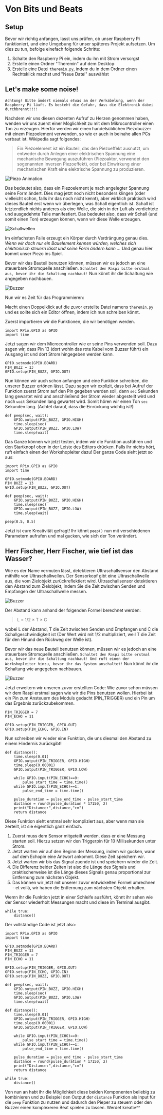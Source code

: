 # Von Bits und Beats

## Setup
Bevor wir richtig anfangen, lasst uns prüfen, ob unser Raspberry Pi funktioniert, und eine Umgebung für unser späteres Projekt aufsetzen. Um dies zu tun, befolge einefach folgende Schritte:
  1. Schalte den Raspberry Pi ein, indem du ihn mit Strom versorgst
  2. Erstelle einen Ordner "Theremin" auf dem Desktop
  3. Erstelle eine Datei `theremin.py`, indem du in dem Ordner einen Rechtsklick machst und "Neue Datei" auswählst

## Let's make some noise!
`Achtung! Bitte ändert niemals etwas an der Verkabelung, wenn der Raspberry Pi läuft. Es besteht die Gefahr, dass die Elektronik dabei durchbrennt!!!!`

Nachdem wir uns diesen dezenten Aufruf zu Herzen genommen haben, wenden wir uns zuerst einer Möglichkeit zu mit dem Mikrocontroller einen Ton zu erzeugen. Hierfür werden wir einen handelsüblichen Piezobuzzer mit einem Piezoelement verwenden, so wie er auch in beinahe allen PCs verbaut ist.
Wikipedia sagt folgendes:
> Ein Piezoelement ist ein Bauteil, das den Piezoeffekt ausnutzt, um entweder durch Anlegen einer elektrischen Spannung eine mechanische Bewegung auszuführen (Piezoaktor, verwendet den sogenannten inversen Piezoeffekt), oder bei Einwirkung einer mechanischen Kraft eine elektrische Spannung zu produzieren. 

![Piezo Animation](https://upload.wikimedia.org/wikipedia/commons/c/c4/SchemaPiezo.gif)

Das bedeutet also, dass ein Piezoelement je nach angelegter Spannung seine Form ändert. Dies mag jetzt noch nicht besonders klingen (oder vielleicht schon, falls ihr das noch nicht kennt), aber wirklich praktisch wird dieses Bauteil erst wenn wir überlegen, was Schall eigentlich ist.
Schall ist letztendlich nichts anderes als eine Welle, die sich in der Luft als verdichtete und ausgedehnte Teile manifestiert. Das bedeutet also, dass wir Schall (und somit einen Ton) erzeugen können, wenn wir diese Welle erzeugen.

![Schallwellen](https://upload.wikimedia.org/wikipedia/commons/8/82/Spherical_pressure_waves.gif)

Im einfachsten Falle erzeugt ein Körper durch Verdrängung genau dies. _Wenn wir doch nur ein Bauelement kennen würden, welches sich elektronisch steuern lässt und seine Form ändern kann ..._ Und genau hier kommt unser Piezo ins Spiel.

Bevor wir das Bauteil benutzen können, müssen wir es jedoch an eine steuerbare Stromquelle anschließen.
`Schaltet den Raspi bitte erstmal aus, bevor ihr die Schaltung nachbaut!`
Nun könnt ihr die Schaltung wie angegeben nachbauen.

![Buzzer](https://raw.githubusercontent.com/wittenator/girlsday19/master/pics/buzzer.png)

Nun wir es Zeit für das Programmieren:

Macht einen Doppelklick auf die zuvor erstellte Datei namens `theremin.py` und es sollte sich ein Editor öffnen, indem ich nun schreiben könnt.

Zuerst importieren wir die Funktionen, die wir benötigen werden.
```
import RPio.GPIO as GPIO
import time
```
Jetzt sagen wir dem Microcontroller wie er seine Pins verwenden soll. Dazu sagen wir, dass Pin 13 (dort wohin das rote Kabel vom Buzzer führt) ein Ausgang ist und dort Strom hingegeben werden kann.
```
GPIO.setmode(GPIO.BOARD)
PIN_BUZZ = 13
GPIO.setup(PIN_BUZZ, GPIO.OUT)
```

Nun können wir auch schon anfangen und eine Funktion schreiben, die unserer Buzzer ertönen lässt. Dazu sagen wir explizit, dass bei Aufruf der Funktion zuerst Strom auf den Pin gegeben werden soll, dann `sec` Sekunden lang gewartet wird und anschließend der Strom wieder abgestellt wird und noch `wait` Sekunden lang gewartet wird. Somit hören wir einen Ton `sec` Sekunden lang. (Achtet darauf, dass die Einrückung wichtig ist!)
```
def peep(sec, wait):
    GPIO.output(PIN_BUZZ, GPIO.HIGH)
    time.sleep(sec)
    GPIO.output(PIN_BUZZ, GPIO.LOW)
    time.sleep(wait)
```

Das Ganze können wir jetzt testen, indem wir die Funktion ausführen und den Startknopf oben in der Leiste des Editors drücken. Falls ihr nichts hört, ruft einfach einen der Workshopleiter dazu!
Der ganze Code sieht jetzt so aus:
```
import RPio.GPIO as GPIO
import time

GPIO.setmode(GPIO.BOARD)
PIN_BUZZ = 13
GPIO.setup(PIN_BUZZ, GPIO.OUT)

def peep(sec, wait):
    GPIO.output(PIN_BUZZ, GPIO.HIGH)
    time.sleep(sec)
    GPIO.output(PIN_BUZZ, GPIO.LOW)
    time.sleep(wait)

peep(0.5, 0.5)
```

Jetzt ist eure Kreativität gefragt! Ihr könnt `peep()` nun mit verschiedenen Parametern aufrufen und mal gucken, wie sich der Ton verändert.



## Herr Fischer, Herr Fischer, wie tief ist das Wasser?

Wie es der Name vermuten lässt, detektieren Ultraschallsensor den Abstand mithilfe von Ultraschallwellen. Der Sensorkopf gibt eine Ultraschallwelle aus, die vom Zielobjekt zurückreflektiert wird. Ultraschallsensor detektieren den Abstand zum Zielobjekt, indem Sie die Zeit zwischen Senden und Empfangen der Ultraschallwelle messen.

![Buzzer](https://www.keyence.de/Images/sensorbasics_ultrasonic_info_img_01_1547954.jpg)

Der Abstand kann anhand der folgenden Formel berechnet werden:

> L = 1/2 × T × C

wobei L der Abstand, T die Zeit zwischen Senden und Empfangen und C die Schallgeschwindigkeit ist (Der Wert wird mit 1/2 multipliziert, weil T die Zeit für den Hinund den Rückweg der Welle ist).

Bevor wir das neue Bauteil benutzen können, müssen wir es jedoch an eine steuerbare Stromquelle anschließen.
`Schaltet den Raspi bitte erstmal aus, bevor ihr die Schaltung nachbaut! Und ruft einen der Workshopleiter hinzu, bevor ihr das System anschaltet!`
Nun könnt ihr die Schaltung wie angegeben nachbauen.

![Buzzer](https://raw.githubusercontent.com/wittenator/girlsday19/master/pics/theremin.png)

Jetzt erweitern wir unseren zuvor erstellten Code:
Wie zuvor schon müssen wir dem Raspi erstmal sagen wie wir die Pins benutzen wollen. Hierbei ist ein Pin zum Ansteuern des Moduls gedacht (PIN_TRIGGER) und ein Pin um das Ergebnis zurückzubekommen.
```
PIN_TRIGGER = 7
PIN_ECHO = 11

GPIO.setup(PIN_TRIGGER, GPIO.OUT)
GPIO.setup(PIN_ECHO, GPIO.IN)
```

Nun schreiben wir wieder eine Funktion, die uns diesmal den Abstand zu einem Hindernis zurückgibt!
```
def distance():
    time.sleep(0.01)
    GPIO.output(PIN_TRIGGER, GPIO.HIGH)
    time.sleep(0.00001)
    GPIO.output(PIN_TRIGGER, GPIO.LOW)
    
    while GPIO.input(PIN_ECHO)==0:
        pulse_start_time = time.time()
    while GPIO.input(PIN_ECHO)==1:
        pulse_end_time = time.time()
    
    pulse_duration = pulse_end_time - pulse_start_time
    distance = round(pulse_duration * 17150, 2)
    print("Distance:",distance,"cm")
    return distance
```
Diese Funktion sieht erstmal sehr kompliziert aus, aber wenn man sie zerteilt, ist sie eigentlich ganz einfach.
  1. Zuerst muss dem Sensor mitgeteilt werden, dass er eine Messung starten soll. Hierzu setzen wir den Triggerpin für 10 Millisekunden unter Strom. 
  2. Jetzt warten wir auf den Beginn der Messung, indem wir gucken, wann auf dem Echopin eine Antwort ankommt. Diese Zeit speichern wir.
  3. Jetzt warten wir bis das Signal zuende ist und speichern wieder die Zeit.
  4. Die Differenz beider Zeiten ist also die Länge des Signals und praktischerweise ist die Länge dieses Signals genau proportional zur Entfernung zum nächsten Objekt.
  5. Das können wir jetzt mit unserer zuvor entwickelten Formel umrechnen - et voilá, wir haben die Entfernung zum nächsten Objekt erhalten.

Wemn ihr die Funktion jetzt in einer Schleife ausführt, könnt ihr sehen wie der Sensor wiederholt Messungen macht und diese im Terminal ausgibt.
```
while true:
    distance()
```

Der vollständige Code ist jetzt also:
```
import RPio.GPIO as GPIO
import time

GPIO.setmode(GPIO.BOARD)
PIN_BUZZ = 13
PIN_TRIGGER = 7
PIN_ECHO = 11

GPIO.setup(PIN_TRIGGER, GPIO.OUT)
GPIO.setup(PIN_ECHO, GPIO.IN)
GPIO.setup(PIN_BUZZ, GPIO.OUT)

def peep(sec, wait):
    GPIO.output(PIN_BUZZ, GPIO.HIGH)
    time.sleep(sec)
    GPIO.output(PIN_BUZZ, GPIO.LOW)
    time.sleep(wait)
    
def distance():
    time.sleep(0.01)
    GPIO.output(PIN_TRIGGER, GPIO.HIGH)
    time.sleep(0.00001)
    GPIO.output(PIN_TRIGGER, GPIO.LOW)
    
    while GPIO.input(PIN_ECHO)==0:
        pulse_start_time = time.time()
    while GPIO.input(PIN_ECHO)==1:
        pulse_end_time = time.time()
    
    pulse_duration = pulse_end_time - pulse_start_time
    distance = round(pulse_duration * 17150, 2)
    print("Distance:",distance,"cm")
    return distance

while true:
    distance()
```

Von nun an habt ihr die Möglichkeit diese beiden Komponenten beliebig zu kombinieren und zu Beispiel den Output der `distance` Funktion als Input für die `peep` Funktion zu nutzen und dadurch den Pieper zu steuern oder den Buzzer einen komplexeren Beat spielen zu lassen. Werdet kreativ^^

